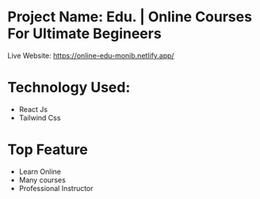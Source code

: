 # Project Name: Edu. | Online Courses For Ultimate Begineers

Live Website: https://online-edu-monib.netlify.app/

# Technology Used:
* React Js
* Tailwind Css

# Top Feature
* Learn Online
* Many courses
* Professional Instructor
